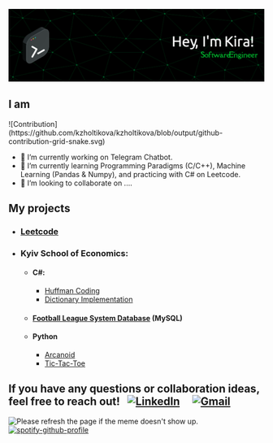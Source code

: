 ![Header](https://github.com/kzholtikova/kzholtikova/blob/main/src/github-header-img.png)
<h2>I am</h2>
<!-- Briefly introduce yourself here. Mention your areas of expertise, interests, and what drives you in your programming journey. -->
![Contribution](https://github.com/kzholtikova/kzholtikova/blob/output/github-contribution-grid-snake.svg)

- 🤫 I’m currently working on Telegram Chatbot.
- 🌱 I’m currently learning Programming Paradigms (C/C++), Machine Learning (Pandas & Numpy), and practicing with C# on Leetcode.
- 👯 I’m looking to collaborate on ....



## My projects
- ### [Leetcode](https://github.com/kzholtikova/leetcode-solutions)
- ### Kyiv School of Economics:
  - #### C#:
    - [Huffman Coding](https://github.com/kzholtikova/huffman-coding-ivelmakina-kzholtikova)
    - [Dictionary Implementation](https://github.com/kzholtikova/dictionary-ivelmakina-kzholtikova)
  - #### [Football League System Database](https://github.com/kzholtikova/football-league-database) (MySQL)
  - #### Python
    - [Arcanoid](https://github.com/kzholtikova/arcanoid)
    - [Tic-Tac-Toe](https://github.com/kzholtikova/tic-tac-toe-kzholtikova-ivelmakina)
     



<h2>If you have any questions or collaboration ideas, feel free to reach out!&nbsp;&nbsp;&nbsp;<a href="https://www.linkedin.com/in/kzholtikova/"><img src="https://th.bing.com/th/id/OIP.ozDiSGJlUqI6815cRlJiNAHaHa?w=194&h=195&c=7&r=0&o=5&dpr=2&pid=1.7" alt="LinkedIn" width="30"></a>&nbsp;&nbsp;&nbsp;&nbsp;&nbsp;<a href="mailto:kzholtikova@kse.org.ua"><img src="https://e1.pngegg.com/pngimages/500/986/png-clipart-logo-google-e-mail-gmail-g-suite-logiciel-informatique-compte-google-adresse-de-rebond-google-drive.png" alt="Gmail" width="30"></a></h2>

<img src='https://random-memer-production-792a.up.railway.app/' title="Meme" alt="Please refresh the page if the meme doesn't show up."> <a href="https://github.com/kittinan/spotify-github-profile">
    <img src="https://spotify-github-profile.vercel.app/api/view?uid=31j23tthlqfsqyhawqrip26vzrte&cover_image=true&theme=default&show_offline=false&background_color=121212&interchange=false&bar_color_cover=false" alt="spotify-github-profile">
</a>

